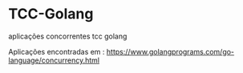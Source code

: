# TCC-Golang
aplicações concorrentes tcc golang


Aplicações encontradas em : https://www.golangprograms.com/go-language/concurrency.html